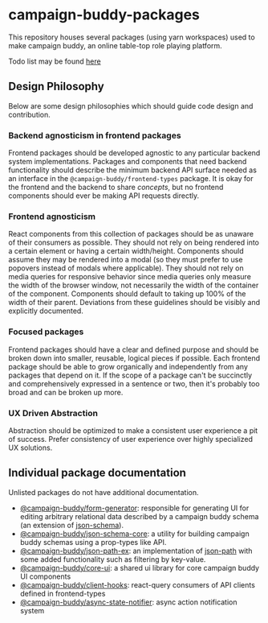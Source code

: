 # campaign-buddy-packages

This repository houses several packages (using yarn workspaces) used to make campaign buddy, an online table-top role playing platform.

Todo list may be found [here](./TODO.md)

## Design Philosophy

Below are some design philosophies which should guide code design and contribution.

### Backend agnosticism in frontend packages

Frontend packages should be developed agnostic to any particular backend system implementations. Packages and components that need backend functionality should describe the minimum backend API surface needed as an interface in the `@campaign-buddy/frontend-types` package. It is okay for the frontend and the backend to share *concepts*, but no frontend components should ever be making API requests directly.

### Frontend agnosticism

React components from this collection of packages should be as unaware of their consumers as possible. They should not rely on being rendered into a certain element or having a certain width/height. Components should assume they may be rendered into a modal (so they must prefer to use popovers instead of modals where applicable). They should not rely on media queries for responsive behavior since media queries only measure the width of the browser window, not necessarily the width of the container of the component. Components should default to taking up 100% of the width of their parent. Deviations from these guidelines should be visibly and explicitly documented.

### Focused packages

Frontend packages should have a clear and defined purpose and should be broken down into smaller, reusable, logical pieces if possible. Each frontend package should be able to grow organically and independently from any packages that depend on it. If the scope of a package can't be succinctly and comprehensively expressed in a sentence or two, then it's probably too broad and can be broken up more.

### UX Driven Abstraction

Abstraction should be optimized to make a consistent user experience a pit of success. Prefer consistency of user experience over highly specialized UX solutions.

## Individual package documentation

Unlisted packages do not have additional documentation.

- [@campaign-buddy/form-generator](./packages/form-generator/): responsible for generating UI for editing arbitrary relational data described by a campaign buddy schema (an extension of [json-schema](https://json-schema.org/)).
- [@campaign-buddy/json-schema-core](./packages/json-schema-core/): a utility for building campaign buddy schemas using a prop-types like API.
- [@campaign-buddy/json-path-ex](./packages/json-path-ex/): an implementation of [json-path](https://goessner.net/articles/JsonPath/) with some added functionality such as filtering by key-value.
- [@campaign-buddy/core-ui](./packages/core-ui/): a shared ui library for core campaign buddy UI components
- [@campaign-buddy/client-hooks](./packages/client-hooks/): react-query consumers of API clients defined in frontend-types
- [@campaign-buddy/async-state-notifier](./packages/async-state-notifier/): async action notification system
